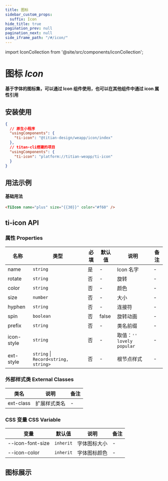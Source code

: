 ```yaml
---
title: 图标
sidebar_custom_props:
  suffix: Icon
hide_title: true
pagination_prev: null
pagination_next: null
side_iframe_path: "/#/icon/"
---
```


<!-- Custom component -->

import IconCollection from '@site/src/components/iconCollection';

# 图标 _Icon_

**基于字体的图标集，可以通过 Icon 组件使用，也可以在其他组件中通过 icon 属性引用**
## 安装使用
```json showLineNumbers
{
  // 原生小程序
  "usingComponents": {
    "ti-icon": "@titian-design/weapp/icon/index"
  },
  // titan-cli搭建的项目
  "usingComponents": {
    "ti-icon": "platform://titian-weapp/ti-icon"
  }
}
```

## 用法示例

#### 基础用法
```html showLineNumbers
<TiIcon name="plus" size="{{30}}" color="#f60" />
```
## ti-icon API
### 属性 **Properties**
| 名称      | 类型                                 | 必填 | 默认值 | 说明                            | 备注 |
| --------- | ------------------------------------ | ---- | ------ | ------------------------------- | ---- |
| name      | `string`                             | 是   | -      | Icon 名字                       | -    |
| rotate    | `string`                             | 否   | -      | 旋转                            | -    |
| color     | `string`                             | 否   | -      | 颜色                            | -    |
| size      | `number`                             | 否   | -      | 大小                            | -    |
| hyphen    | `string`                             | 否   | -      | 连接符                          | -    |
| spin      | `boolean`                            | 否   | false  | 旋转动画                        | -    |
| prefix    | `string`                             | 否   | -     | 类名前缀                        | -    |
| icon-style | `string`                             | 否   | -     | 取值：`''` `lovely` `popular` | -    |
| ext-style  | `string` \| `Record<string, string>` | 否   | -      | 根节点样式                      | -    |

### 外部样式类 **External Classes**
| 类名     | 说明         | 备注 |
| -------- | ------------ | ---- |
| ext-class | 扩展样式类名 | -    |

### CSS 变量 **CSS Variable**
| 变量             | 默认值    | 说明         | 备注 |
| ---------------- | --------- | ------------ | ---- |
| --icon-font-size | `inherit` | 字体图标大小 | -    |
| --icon-color     | `inherit` | 字体图标颜色 | -    |

## 图标展示

<IconCollection />
